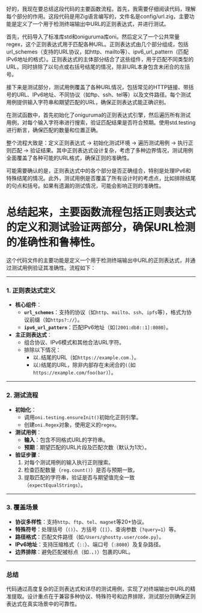 好的，我现在要总结这段代码的主要函数流程。首先，我需要仔细阅读代码，理解每个部分的作用。这段代码是用Zig语言编写的，文件名是config/url.zig，主要功能是定义了一个用于检测终端输出中URL的正则表达式，并进行测试。

首先，代码导入了标准库std和oniguruma库oni。然后定义了一个公共常量regex，这个正则表达式用于匹配各种URL。正则表达式由几个部分组成，包括url_schemes（支持的URL协议，如http、mailto等）、ipv6_url_pattern（匹配IPv6地址的格式）。正则表达式的主体部分结合了这些组件，用于匹配不同类型的URL，同时排除了以句点或右括号结尾的情况，除非URL本身包含未闭合的左括号。

接下来是测试部分，测试用例覆盖了各种URL情况，包括常见的HTTP链接、带括号的URL、IPv6地址、不同协议（如ftp、ssh、tel等）以及文件路径。每个测试用例提供输入字符串和期望匹配的URL，确保正则表达式能正确识别。

在测试函数中，首先初始化了oniguruma的正则表达式引擎，然后遍历所有测试用例，对每个输入字符串进行搜索，验证匹配结果是否符合预期。使用std.testing进行断言，确保匹配的数量和位置正确。

整个流程大致是：定义正则表达式 -> 初始化测试环境 -> 遍历测试用例 -> 执行正则匹配 -> 验证结果。其中正则表达式设计复杂，考虑了多种边界情况，测试用例全面覆盖了各种可能的URL格式，确保正则的准确性。

可能需要确认的是，正则表达式中的各个部分是否正确组合，特别是处理IPv6和特殊结尾的情况。此外，测试用例是否覆盖了所有设计时的考虑点，比如排除结尾的句点和括号。如果有遗漏的测试情况，可能会影响正则的准确性。

总结起来，主要函数流程包括正则表达式的定义和测试验证两部分，确保URL检测的准确性和鲁棒性。
================================================
这个代码文件的主要功能是定义一个用于检测终端输出中URL的正则表达式，并通过测试用例验证其准确性。流程如下：

---

### **1. 正则表达式定义**
- **核心组件**：
  - **`url_schemes`**：支持的协议（如`http`、`mailto`、`ssh`、`ipfs`等），格式为协议前缀（如`https?://`）。
  - **`ipv6_url_pattern`**：匹配IPv6地址（如`[2001:db8::1]:8080`）。
- **主正则表达式**：
  - 组合协议、IPv6模式和其他合法URL字符。
  - 排除以下情况：
    - 以`.`结尾的URL（如`https://example.com.`）。
    - 以`)`结尾的URL，除非内部存在未闭合的`(`（如`https://example.com/foo(bar)`）。

---

### **2. 测试流程**
- **初始化**：
  - 调用`oni.testing.ensureInit()`初始化正则引擎。
  - 创建`oni.Regex`对象，使用定义的`regex`。
- **测试用例**：
  - **输入**：包含不同格式URL的字符串。
  - **预期**：期望匹配的URL片段及匹配次数（默认为1次）。
- **验证步骤**：
  1. 对每个测试用例的输入执行正则搜索。
  2. 检查匹配数量（`reg.count()`）是否与预期一致。
  3. 提取匹配的字符串，验证是否与期望值完全一致（`expectEqualStrings`）。

---

### **3. 覆盖场景**
- **协议多样性**：支持`http`、`ftp`、`tel`、`magnet`等20+协议。
- **特殊符号**：处理括号（`()`）、方括号（`[]`）、查询参数（`?query=1`）等。
- **路径格式**：匹配文件路径（如`/Users/ghostty.user/code.py`）。
- **IPv6地址**：支持压缩格式（`::`）、端口号（`:8080`）及复杂路径。
- **边界排除**：避免匹配被标点（如`.`、`)`）包裹的URL。

---

### **总结**
代码通过高度复杂的正则表达式和详尽的测试用例，实现了对终端输出中URL的精准提取。设计重点在于兼容多种协议、特殊符号和边界排除，测试部分则确保正则表达式在真实场景中的可靠性。